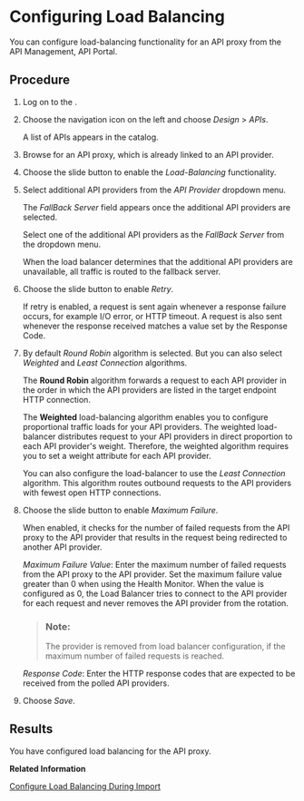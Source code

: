 <!-- loio503a3aa8d9b142629a709d8860443431 -->

# Configuring Load Balancing

You can configure load-balancing functionality for an API proxy from the API Management, API Portal.



## Procedure

1.  Log on to the .

2.  Choose the navigation icon on the left and choose *Design* \> *APIs*.

    A list of APIs appears in the catalog.

3.  Browse for an API proxy, which is already linked to an API provider.

4.  Choose the slide button to enable the *Load-Balancing* functionality.

5.  Select additional API providers from the *API Provider* dropdown menu.

    The *FallBack Server* field appears once the additional API providers are selected.

    Select one of the additional API providers as the *FallBack Server* from the dropdown menu.

    When the load balancer determines that the additional API providers are unavailable, all traffic is routed to the fallback server.

6.  Choose the slide button to enable *Retry*.

    If retry is enabled, a request is sent again whenever a response failure occurs, for example I/O error, or HTTP timeout. A request is also sent whenever the response received matches a value set by the Response Code.

7.  By default *Round Robin* algorithm is selected. But you can also select *Weighted* and *Least Connection* algorithms.

    The **Round Robin** algorithm forwards a request to each API provider in the order in which the API providers are listed in the target endpoint HTTP connection.

    The **Weighted** load-balancing algorithm enables you to configure proportional traffic loads for your API providers. The weighted load-balancer distributes request to your API providers in direct proportion to each API provider's weight. Therefore, the weighted algorithm requires you to set a weight attribute for each API provider.

    You can also configure the load-balancer to use the *Least Connection* algorithm. This algorithm routes outbound requests to the API providers with fewest open HTTP connections.

8.  Choose the slide button to enable *Maximum Failure*.

    When enabled, it checks for the number of failed requests from the API proxy to the API provider that results in the request being redirected to another API provider.

    *Maximum Failure Value*: Enter the maximum number of failed requests from the API proxy to the API provider. Set the maximum failure value greater than 0 when using the Health Monitor. When the value is configured as 0, the Load Balancer tries to connect to the API provider for each request and never removes the API provider from the rotation.

    > ### Note:  
    > The provider is removed from load balancer configuration, if the maximum number of failed requests is reached.

    *Response Code*: Enter the HTTP response codes that are expected to be received from the polled API providers.

9.  Choose *Save*.




<a name="loio503a3aa8d9b142629a709d8860443431__result_phc_t53_x4b"/>

## Results

You have configured load balancing for the API proxy.

**Related Information**  


[Configure Load Balancing During Import](configure-load-balancing-during-import-2cd47e2.md "You can apply load-balancing functionality to an API proxy, by including the load balancer, and health monitor attributes in a .zip file along with the API proxy content.")

